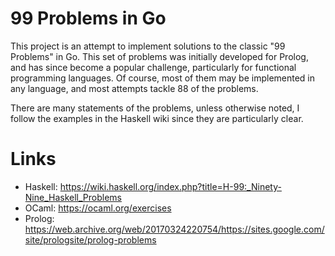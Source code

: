 # 99 Problems in Go

This project is an attempt to implement solutions to the classic "99 Problems"
in Go. This set of problems was initially developed for Prolog, and has since
become a popular challenge, particularly for functional programming languages.
Of course, most of them may be implemented in any language, and most attempts
tackle 88 of the problems.

There are many statements of the problems, unless otherwise noted, I follow the
examples in the Haskell wiki since they are particularly clear.

# Links

- Haskell: https://wiki.haskell.org/index.php?title=H-99:_Ninety-Nine_Haskell_Problems
- OCaml: https://ocaml.org/exercises
- Prolog: https://web.archive.org/web/20170324220754/https://sites.google.com/site/prologsite/prolog-problems
